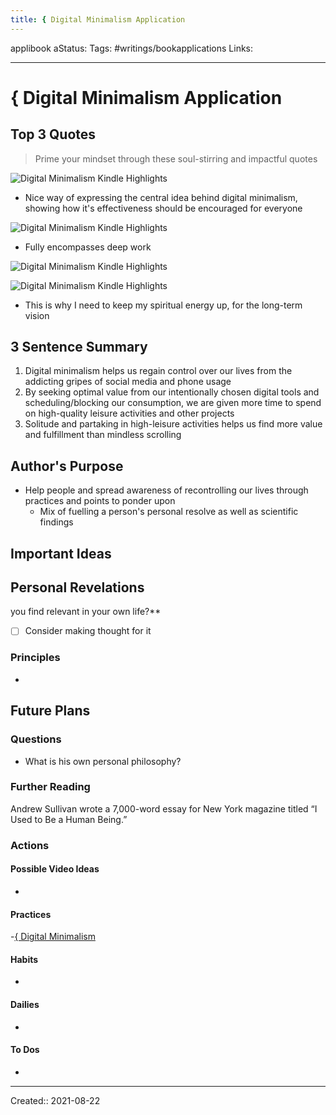 ```yaml
---
title: { Digital Minimalism Application
---
```

applibook aStatus:
Tags: #writings/bookapplications
Links: 
___
# { Digital Minimalism Application
## Top 3 Quotes
> Prime your mindset through these soul-stirring and impactful quotes

![Digital Minimalism Kindle Highlights](out/kindle-highlights/digital-minimalism-kindle-highlights.md#^cbdd85)
- Nice way of expressing the central idea behind digital minimalism, showing how it's effectiveness should be encouraged for everyone

![Digital Minimalism Kindle Highlights](out/kindle-highlights/digital-minimalism-kindle-highlights.md#^d7cd13)
- Fully encompasses deep work

![Digital Minimalism Kindle Highlights](out/kindle-highlights/digital-minimalism-kindle-highlights.md#^3296ce)

![Digital Minimalism Kindle Highlights](out/kindle-highlights/digital-minimalism-kindle-highlights.md#^dd7355)
- This is why I need to keep my spiritual energy up, for the long-term vision
## 3 Sentence Summary
1. Digital minimalism helps us regain control over our lives from the addicting gripes of social media and phone usage
2. By seeking optimal value from our intentionally chosen digital tools and scheduling/blocking our consumption, we are given more time to spend on high-quality leisure activities and other projects
3. Solitude and partaking in high-leisure activities helps us find more value and fulfillment than mindless scrolling
## Author's Purpose
- Help people and spread awareness of recontrolling our lives through practices and points to ponder upon
	- Mix of fuelling a person's personal resolve as well as scientific findings
## Important Ideas
## Personal Revelations
you find relevant in your own life?**
- [ ] Consider making thought for it
### Principles
- 
## Future Plans
### Questions
- What is his own personal philosophy?
### Further Reading
Andrew Sullivan wrote a 7,000-word essay for New York magazine titled “I Used to Be a Human Being.”
### Actions
#### Possible Video Ideas
- 
#### Practices
-[{ Digital Minimalism](out/-digital-minimalism.md#Practices)
#### Habits
- 
#### Dailies
- 
#### To Dos
- 
___
Created:: 2021-08-22 
